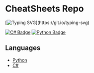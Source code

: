 # CheatSheets Repo

[![Typing SVG](https://readme-typing-svg.herokuapp.com?font=Fira+Code&pause=1000&width=800&lines=This+repository+contains+cheat+sheets+for+programming+languages.)](https://git.io/typing-svg)

<p align="left">
  <a href="https://docs.microsoft.com/en-us/dotnet/csharp/"><img src="https://img.shields.io/badge/-C%23-239120?style=for-the-badge&logo=c-sharp&logoColor=white" alt="C# Badge"/></a>
  <a href="https://www.python.org/"><img src="https://img.shields.io/badge/-Python-3776AB?style=for-the-badge&logo=python&logoColor=white" alt="Python Badge"/></a>
</p>


## Languages

- [Python](https://github.com/shoaibulhaque/CheatSheets/blob/main/Python-CheatSheet.md)
- [C#](https://github.com/shoaibulhaque/CheatSheets/blob/main/C%23-CheatsSheet.md)




